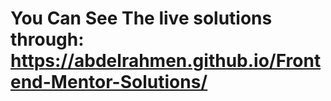 # You Can See The live solutions through: </br>https://abdelrahmen.github.io/Frontend-Mentor-Solutions/
